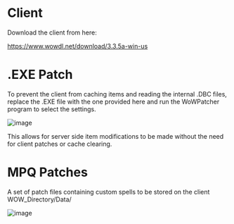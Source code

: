 # Client
Download the client from here:

https://www.wowdl.net/download/3.3.5a-win-us

# .EXE Patch
To prevent the client from caching items and reading the internal .DBC files, replace the .EXE file with the one provided here and run the WoWPatcher program to select the settings.

![image](https://user-images.githubusercontent.com/5217306/206838045-e2261791-9745-47b2-9a75-43a412760d4c.png)

This allows for server side item modifications to be made without the need for client patches or cache clearing.

# MPQ Patches
A set of patch files containing custom spells to be stored on the client WOW_Directory/Data/

![image](https://user-images.githubusercontent.com/5217306/206147066-8c78be7f-7bfa-434b-98dc-21cf1a1c5979.png)

